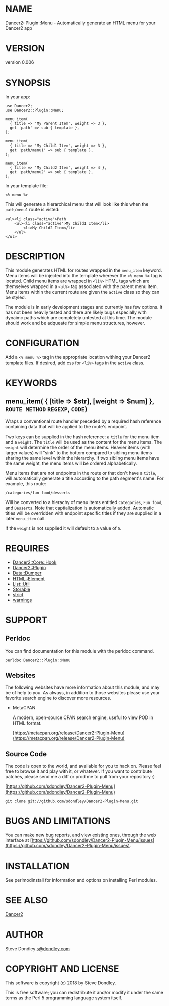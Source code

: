 # NAME

Dancer2::Plugin::Menu - Automatically generate an HTML menu for your Dancer2 app

# VERSION

version 0.006

# SYNOPSIS

In your app:

    use Dancer2;
    use Dancer2::Plugin::Menu;

    menu_item(
      { title => 'My Parent Item', weight => 3 },
      get 'path' => sub { template },
    );

    menu_item(
      { title => 'My Child1 Item', weight => 3 },
      get 'path/menu1' => sub { template },
    );

    menu_item(
      { title => 'My Child2 Item', weight => 4 },
      get 'path/menu2' => sub { template },
    );

In your template file:

    <% menu %>

This will generate a hierarchical menu that will look like this when the
`path/menu1` route is visted:

    <ul><li class="active">Path
        <ul><li class="active">My Child1 Item</li>
            <li>My Child2 Item</li>
        </ul>
    </ul>

# DESCRIPTION

This module generates HTML for routes wrapped in the `menu_item` keyword. Menu
items will be injected into the template wherever the `<% menu %>` tag
is located. Child menu items are wrapped in `<li%>` HTML tags which are
themselves wrapped in a `<ul%>` tag associated with the parent menu
item. Menu items within the current route are given the `active` class so they
can be styled.

The module is in early development stages and currently has few options. It has
not been heavily tested and there are likely bugs especially with dynaimc paths
which are completely untested at this time. The module should work and be
adqueate for simple menu structures, however.

# CONFIGURATION

Add a `<% menu %>` tag in the appropriate location withing your Dancer2
template files. If desired, add css for `<li%>` tags in the `active`
class.

# KEYWORDS

## menu\_item( { \[title => $str\], \[weight => $num\] }, `ROUTE METHOD` `REGEXP`, `CODE`)

Wraps a conventional route handler preceded by a required hash reference
containing data that will be applied to the route's endpoint.

Two keys can be supplied in the hash reference: a `title` for the menu item and
a `weight`. The `title` will be used as the content for the menu items. The
`weight` will determine the order of the menu items. Heavier items (with larger
values) will "sink" to the bottom compared to sibling menu items sharing the
same level within the hierarchy. If two sibling menu items have the same weight,
the menu items will be ordered alphabetically.

Menu items that are not endpoints in the route or that don't have a `title`,
will automatically generate a title according to the path segment's name. For
example, this route:

    /categories/fun food/desserts

Will be converted to a hierachy of menu items entitled `Categories`, `Fun
food`, and `Desserts`. Note that captialization is automatically added.
Automatic titles will be overridden with endpoint specific titles if they are
supplied in a later `menu_item` call.

If the `weight` is not supplied it will default to a value of `5`.

# REQUIRES

- [Dancer2::Core::Hook](https://metacpan.org/pod/Dancer2::Core::Hook)
- [Dancer2::Plugin](https://metacpan.org/pod/Dancer2::Plugin)
- [Data::Dumper](https://metacpan.org/pod/Data::Dumper)
- [HTML::Element](https://metacpan.org/pod/HTML::Element)
- [List::Util](https://metacpan.org/pod/List::Util)
- [Storable](https://metacpan.org/pod/Storable)
- [strict](https://metacpan.org/pod/strict)
- [warnings](https://metacpan.org/pod/warnings)

# SUPPORT

## Perldoc

You can find documentation for this module with the perldoc command.

    perldoc Dancer2::Plugin::Menu

## Websites

The following websites have more information about this module, and may be of help to you. As always,
in addition to those websites please use your favorite search engine to discover more resources.

- MetaCPAN

    A modern, open-source CPAN search engine, useful to view POD in HTML format.

    [https://metacpan.org/release/Dancer2-Plugin-Menu](https://metacpan.org/release/Dancer2-Plugin-Menu)

## Source Code

The code is open to the world, and available for you to hack on. Please feel free to browse it and play
with it, or whatever. If you want to contribute patches, please send me a diff or prod me to pull
from your repository :)

[https://github.com/sdondley/Dancer2-Plugin-Menu](https://github.com/sdondley/Dancer2-Plugin-Menu)

    git clone git://github.com/sdondley/Dancer2-Plugin-Menu.git

# BUGS AND LIMITATIONS

You can make new bug reports, and view existing ones, through the
web interface at [https://github.com/sdondley/Dancer2-Plugin-Menu/issues](https://github.com/sdondley/Dancer2-Plugin-Menu/issues).

# INSTALLATION

See perlmodinstall for information and options on installing Perl modules.

# SEE ALSO

[Dancer2](https://metacpan.org/pod/Dancer2)

# AUTHOR

Steve Dondley <s@dondley.com>

# COPYRIGHT AND LICENSE

This software is copyright (c) 2018 by Steve Dondley.

This is free software; you can redistribute it and/or modify it under
the same terms as the Perl 5 programming language system itself.
